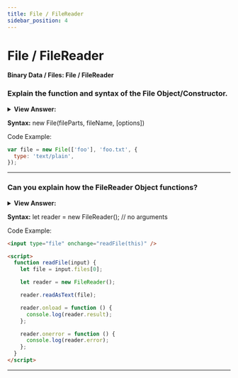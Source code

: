 ```yaml
---
title: File / FileReader
sidebar_position: 4
---
```


# File / FileReader

**Binary Data / Files: File / FileReader**

<head>
  <title>File / FileReader - JavaScript Interview Questions & Answers</title>
  <meta charSet="utf-8" />
</head>

### Explain the function and syntax of the File Object/Constructor.

<details>
  <summary><strong>View Answer:</strong></summary>
  <div>
  <div><strong>Interview Response:</strong> A File object inherits from Blob and is extended with filesystem-related capabilities. A File object is a specific kind of a Blob and can be used in any context that a Blob can. In particular, FileReader, URL.createObjectURL(), createImageBitmap(), and XMLHttpRequest.send() which accepts both Blobs and Files. The File() constructor creates a new File object instance. The File constructor has three arguments including the fileParts (bits), filename, and options optional parameters. The fileParts can include an Array of ArrayBuffer, ArrayBufferView, Blob, USVString objects, or a mix of any of such objects, that will be put inside the File. USVString objects are encoded as UTF-8. The filename is a USVString filename, and the options optional parameter is lastModified which is the timestamp of the last modification.
    </div>
  </div>
</details>

**Syntax:** new File(fileParts, fileName, [options])

Code Example:

```js
var file = new File(['foo'], 'foo.txt', {
  type: 'text/plain',
});
```

---

### Can you explain how the FileReader Object functions?

<details>
  <summary><strong>View Answer:</strong></summary>
  <div>
  <div><strong>Interview Response:</strong> The FileReader object lets web applications asynchronously read the contents of files (or raw data buffers) stored on the user's computer, using File or Blob objects to specify the file or data to read. File objects may be obtained from a FileList object returned as a result of a user selecting files using the &#8249;input&#8250; element, from a drag and drop operation's DataTransfer object, or from the mozGetAsFile() API on an HTMLCanvasElement. FileReader can only access the contents of files that the user has explicitly selected, either using an HTML &#8249;input type="file"&#8250; element or by drag and drop. It cannot be used to read a file by pathname from the user's file system.
    </div>
  </div>
</details>

**Syntax:** let reader = new FileReader(); // no arguments

Code Example:

```html
<input type="file" onchange="readFile(this)" />

<script>
  function readFile(input) {
    let file = input.files[0];

    let reader = new FileReader();

    reader.readAsText(file);

    reader.onload = function () {
      console.log(reader.result);
    };

    reader.onerror = function () {
      console.log(reader.error);
    };
  }
</script>
```

---
